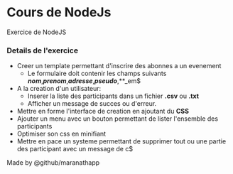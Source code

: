 # Cours de NodeJs

Exercice de NodeJS

### Details de l'exercice

- Creer un template permettant d'inscrire des abonnes a un evenement
  - Le formulaire doit contenir les champs suivants **_nom_**,**_prenom_**,**_adresse_**,**_pseudo_**,**_em$
- A la creation d'un utilisateur:
  - Inserer la liste des participants dans un fichier **.csv** ou **.txt**
  - Afficher un message de succes ou d'erreur.
- Mettre en forme l'interface de creation en ajoutant du **CSS**
- Ajouter un menu avec un bouton permettant de lister l'ensemble des participants
- Optimiser son css en minifiant
- Mettre en pace un systeme permettant de supprimer tout ou une partie des participant avec un message de c$


Made by @github/maranathapp

